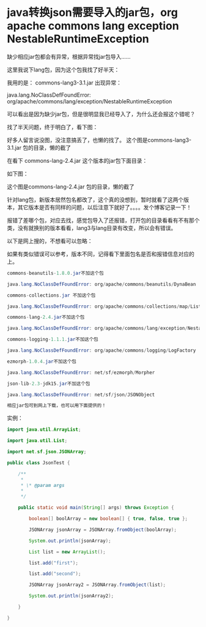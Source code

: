 # java转换json需要导入的jar包，org apache commons lang exception NestableRuntimeException

缺少相应jar包都会有异常，根据异常找jar包导入......  

这里我说下lang包，因为这个包我找了好半天：

 

我用的是： commons-lang3-3.1.jar  出现异常：

java.lang.NoClassDefFoundError: org/apache/commons/lang/exception/NestableRuntimeException

可以看出是因为缺少jar包，但是很明显我已经导入了，为什么还会报这个错呢？

 

找了半天问题，终于明白了，看下图：

好多人留言说没图，没注意搞丢了，也懒的找了。  这个图是commons-lang3-3.1.jar 包的目录，懒的截了

 

在看下 commons-lang-2.4.jar 这个版本的jar包下面目录：

如下图：

  这个图是commons-lang-2.4.jar  包的目录，懒的截了

 

针对lang包，新版本居然包名都改了，这个真的没想到，暂时就看了这两个版本，其它版本是否有同样的问题，以后注意下就好了。。。。发个博客记录一下！

报错了差哪个包，对应去找，感觉包导入了还报错，打开包的目录看看有不有那个类，没有就换别的版本看看，lang3与lang目录有改变，所以会有错误。

以下是网上搜的，不想看可以忽略：

如果有类似错误可以参考，版本不同，记得看下里面包名是否和报错信息对应的上。

 ```java
commons-beanutils-1.8.0.jar不加这个包 

java.lang.NoClassDefFoundError: org/apache/commons/beanutils/DynaBean 

commons-collections.jar 不加这个包 

java.lang.NoClassDefFoundError: org/apache/commons/collections/map/ListOrderedMap

commons-lang-2.4.jar不加这个包 

java.lang.NoClassDefFoundError: org/apache/commons/lang/exception/NestableRuntimeException

commons-logging-1.1.1.jar不加这个包 

java.lang.NoClassDefFoundError: org/apache/commons/logging/LogFactory 

ezmorph-1.0.4.jar不加这个包 

java.lang.NoClassDefFoundError: net/sf/ezmorph/Morpher 

json-lib-2.3-jdk15.jar不加这个包 

java.lang.NoClassDefFoundError: net/sf/json/JSONObject 

相应jar包可到网上下载，也可以用下面提供的！ 
 ```

实例：

```java 
import java.util.ArrayList;

import java.util.List;

import net.sf.json.JSONArray;

public class JsonTest {

	/**
	 * 
	 * \* @param args
	 * 
	 */

	public static void main(String[] args) throws Exception {

		boolean[] boolArray = new boolean[] { true, false, true };

		JSONArray jsonArray = JSONArray.fromObject(boolArray);

		System.out.println(jsonArray);

		List list = new ArrayList();

		list.add("first");

		list.add("second");

		JSONArray jsonArray2 = JSONArray.fromObject(list);

		System.out.println(jsonArray2);

	}

}
```

